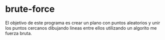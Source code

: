 # brute-force
El objetivo de este programa es crear un plano con puntos aleatorios y unir los puntos cercanos dibujando lineas entre ellos utilizando un algorito me fuerza bruta.
